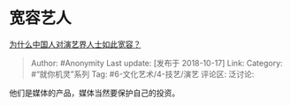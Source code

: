 # 宽容艺人
[为什么中国人对演艺界人士如此宽容？](https://www.zhihu.com/question/298286034/answer/512394207)

> Author: #Anonymity
> Last update: [发布于 2018-10-17]
> Link:
> Category: #“就你机灵”系列
> Tag: #6-文化艺术/4-技艺/演艺
> 评论区:
> 泛讨论:

他们是媒体的产品，媒体当然要保护自己的投资。

